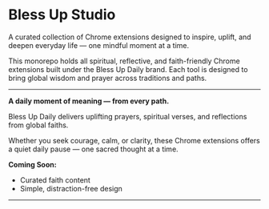 # Bless Up Studio

A curated collection of Chrome extensions designed to inspire, uplift, and deepen everyday life — one mindful moment at a time.

This monorepo holds all spiritual, reflective, and faith-friendly Chrome extensions built under the Bless Up Daily brand. Each tool is designed to bring global wisdom and prayer across traditions and paths.

---

**A daily moment of meaning — from every path.**

Bless Up Daily delivers uplifting prayers, spiritual verses, and reflections from global faiths.

Whether you seek courage, calm, or clarity, these Chrome extensions offers a quiet daily pause — one sacred thought at a time.

**Coming Soon:**
- Curated faith content
- Simple, distraction-free design

---

